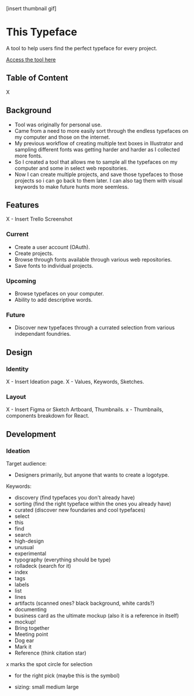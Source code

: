 [insert thumbnail gif]

# This Typeface

A tool to help users find the perfect typeface for every project.

[Access the tool here](https://facebook.github.io/create-react-app/docs/troubleshooting#npm-run-build-fails-to-minify)

## Table of Content

X

## Background

- Tool was originally for personal use.
- Came from a need to more easily sort through the endless typefaces on my computer and those on the internet.
- My previous workflow of creating multiple text boxes in Illustrator and sampling different fonts was getting harder and harder as I collected more fonts.
- So I created a tool that allows me to sample all the typefaces on my computer and some in select web repositories.
- Now I can create multiple projects, and save those typefaces to those projects so i can go back to them later. I can also tag them with visual keywords to make future hunts more seemless.

## Features

X - Insert Trello Screenshot

### Current

- Create a user account (OAuth).
- Create projects.
- Browse through fonts available through various web repositories.
- Save fonts to individual projects.

### Upcoming

- Browse typefaces on your computer.
- Ability to add descriptive words.

### Future

- Discover new typefaces through a currated selection from various independant foundries.

## Design

### Identity

X - Insert Ideation page.
X - Values, Keywords, Sketches.

### Layout

X - Insert Figma or Sketch Artboard, Thumbnails.
x - Thumbnails, components breakdown for React.

## Development





### Ideation

Target audience:
- Designers primarily, but anyone that wants to create a logotype.

Keywords:
- discovery (find typefaces you don't already have)
- sorting (find the right typeface within the ones you already have)
- curated (discover new foundaries and cool typefaces)
- select
- this
- find
- search
- high-design
- unusual
- experimental
- typography (everything should be type)
- rolladeck (search for it)
- index
- tags
- labels
- list
- lines
- artifacts (scanned ones? black background, white cards?)
- documenting
- business card as the ultimate mockup (also it is a reference in itself)
- mockup!
- Bring together
- Meeting point
- Dog ear
- Mark it
- Reference (think citation star)


x marks the spot
circle for selection
* for the right pick (maybe this is the symbol)



- sizing: small medium large